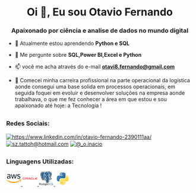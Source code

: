 <h1 align="center">Oi 👋, Eu sou Otavio Fernando</h1>
<h3 align="center">Apaixonado por ciência e analise de dados no mundo digital</h3>

- 🌱 Atualmente estou aprendendo **Python e SQL**

- 💬 Me pergunte sobre **SQL,Power BI,Excel e Python**

- 📫 você me acha através do e-mail **otavi8.fernando@gmail.com**

- 📄 Comecei minha carreira profissional na parte operacional da logística aonde consegui uma base solida em processos operacionais, em seguida foquei em evoluir e desenvolver soluções na empresa aonde trabalhava, o que me fez conhecer a área em que estou e sou apaixonado até hoje: a Tecnologia ! 

##

<h3 align="left">Redes Sociais:</h3>
<p align="left">
<a href="https://linkedin.com/in/https://www.linkedin.com/in/otavio-fernando-2390111aa/" target="blank"><img align="center" src="https://raw.githubusercontent.com/rahuldkjain/github-profile-readme-generator/master/src/images/icons/Social/linked-in-alt.svg" alt="https://www.linkedin.com/in/otavio-fernando-2390111aa/" height="30" width="40" /></a>
<a href="https://fb.com/sz.tattoh@hotmail.com" target="blank"><img align="center" src="https://raw.githubusercontent.com/rahuldkjain/github-profile-readme-generator/master/src/images/icons/Social/facebook.svg" alt="sz.tattoh@hotmail.com" height="30" width="40" /></a>
<a href="https://instagram.com/@_o.inacio" target="blank"><img align="center" src="https://raw.githubusercontent.com/rahuldkjain/github-profile-readme-generator/master/src/images/icons/Social/instagram.svg" alt="@_o.inacio" height="30" width="40" /></a>
</p>


##


<h3 align="left">Linguagens Utilizadas:</h3>
<p align="left"> <a href="https://aws.amazon.com" target="_blank" rel="noreferrer"> <img src="https://raw.githubusercontent.com/devicons/devicon/master/icons/amazonwebservices/amazonwebservices-original-wordmark.svg" alt="aws" width="40" height="40"/> </a> <a href="https://www.oracle.com/" target="_blank" rel="noreferrer"> <img src="https://raw.githubusercontent.com/devicons/devicon/master/icons/oracle/oracle-original.svg" alt="oracle" width="40" height="40"/> </a> <a href="https://www.postgresql.org" target="_blank" rel="noreferrer"> <img src="https://raw.githubusercontent.com/devicons/devicon/master/icons/postgresql/postgresql-original-wordmark.svg" alt="postgresql" width="40" height="40"/> </a> <a href="https://www.python.org" target="_blank" rel="noreferrer"> <img src="https://raw.githubusercontent.com/devicons/devicon/master/icons/python/python-original.svg" alt="python" width="40" height="40"/> </a> </p>


<!---

- 👋 Oi ,meu nome é Otavio
- 👀 I’m interested in ...
- 🌱 I’m currently learning ...
- 💞️ I’m looking to collaborate on ...
- 📫 How to reach me ...


Otavi8/Otavi8 is a ✨ special ✨ repository because its `README.md` (this file) appears on your GitHub profile.
You can click the Preview link to take a look at your changes.
--->
